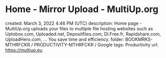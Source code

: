 # Home - Mirror Upload - MultiUp.org

created: March 3, 2022 4:46 PM (UTC)
description: Home page - MultiUp.org uploads your files to multiple file hosting websites such as Uptobox.com, Uploaded.net, Depositfiles.com, Dl.Free.fr, Rapidshare.com, UploadHero.com, ... You save time and efficiency.
folder: BOOKMRKS-MTHRFCKR / PRODUCTIVITY-MTHRFCKR / Google
tags: Productivity
url: https://multiup.eu